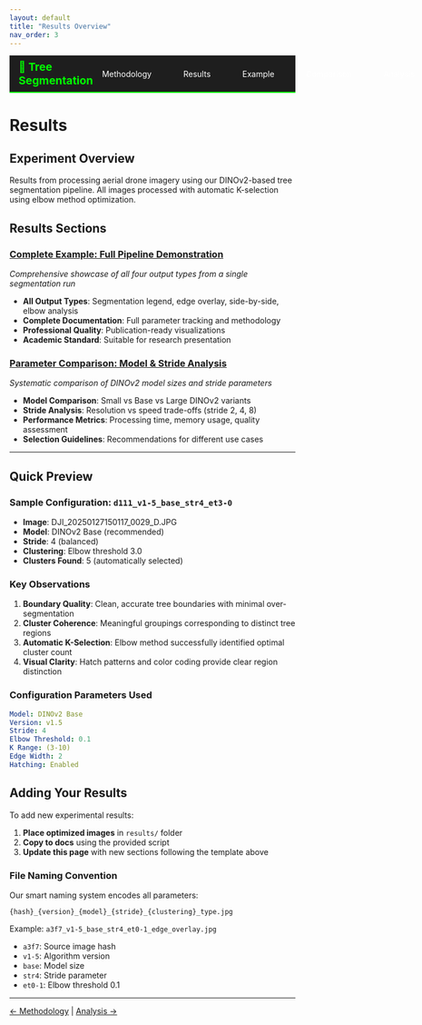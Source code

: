 ```yaml
---
layout: default
title: "Results Overview"
nav_order: 3
---
```


<nav class="tree-seg-navbar">
  <div class="navbar-container">
    <a href="{{ '/' | relative_url }}" class="navbar-home">🌳 Tree Segmentation</a>
    <div class="navbar-links">
      <a href="{{ '/methodology' | relative_url }}">Methodology</a>
      <a href="{{ '/results' | relative_url }}">Results</a>
      <a href="{{ '/complete_example' | relative_url }}">Example</a>
      <a href="{{ '/parameter_comparison' | relative_url }}">Comparison</a>
      <a href="{{ '/analysis' | relative_url }}">Analysis</a>
    </div>
  </div>
</nav>

<style>
.tree-seg-navbar {
  background-color: #1e1e1e;
  border-bottom: 2px solid #00ff00;
  padding: 0.5rem 0;
  margin-bottom: 2rem;
}

.navbar-container {
  max-width: 1200px;
  margin: 0 auto;
  display: flex;
  justify-content: space-between;
  align-items: center;
  padding: 0 1rem;
}

.navbar-home {
  color: #00ff00 !important;
  text-decoration: none !important;
  font-weight: bold;
  font-size: 1.2rem;
}

.navbar-links {
  display: flex;
  gap: 1.5rem;
}

.navbar-links a {
  color: #fff !important;
  text-decoration: none !important;
  padding: 0.5rem 1rem;
  border-radius: 4px;
  transition: background-color 0.3s ease;
}

.navbar-links a:hover {
  background-color: #333;
  color: #00ff00 !important;
}

@media (max-width: 768px) {
  .navbar-container {
    flex-direction: column;
    gap: 1rem;
  }
  
  .navbar-links {
    flex-wrap: wrap;
    justify-content: center;
    gap: 1rem;
  }
}
</style>

# Results

## Experiment Overview

Results from processing aerial drone imagery using our DINOv2-based tree segmentation pipeline. All images processed with automatic K-selection using elbow method optimization.

## Results Sections

### [Complete Example: Full Pipeline Demonstration](complete_example.html)
*Comprehensive showcase of all four output types from a single segmentation run*

- **All Output Types**: Segmentation legend, edge overlay, side-by-side, elbow analysis
- **Complete Documentation**: Full parameter tracking and methodology
- **Professional Quality**: Publication-ready visualizations
- **Academic Standard**: Suitable for research presentation

### [Parameter Comparison: Model & Stride Analysis](parameter_comparison.html)
*Systematic comparison of DINOv2 model sizes and stride parameters*

- **Model Comparison**: Small vs Base vs Large DINOv2 variants
- **Stride Analysis**: Resolution vs speed trade-offs (stride 2, 4, 8)
- **Performance Metrics**: Processing time, memory usage, quality assessment
- **Selection Guidelines**: Recommendations for different use cases

---

## Quick Preview

### Sample Configuration: `d111_v1-5_base_str4_et3-0`
- **Image**: DJI_20250127150117_0029_D.JPG
- **Model**: DINOv2 Base (recommended)
- **Stride**: 4 (balanced)
- **Clustering**: Elbow threshold 3.0
- **Clusters Found**: 5 (automatically selected)

### Key Observations
1. **Boundary Quality**: Clean, accurate tree boundaries with minimal over-segmentation
2. **Cluster Coherence**: Meaningful groupings corresponding to distinct tree regions
3. **Automatic K-Selection**: Elbow method successfully identified optimal cluster count
4. **Visual Clarity**: Hatch patterns and color coding provide clear region distinction

### Configuration Parameters Used

```yaml
Model: DINOv2 Base
Version: v1.5
Stride: 4
Elbow Threshold: 0.1
K Range: (3-10)
Edge Width: 2
Hatching: Enabled
```

## Adding Your Results

To add new experimental results:

1. **Place optimized images** in `results/` folder
2. **Copy to docs** using the provided script
3. **Update this page** with new sections following the template above

### File Naming Convention

Our smart naming system encodes all parameters:
```
{hash}_{version}_{model}_{stride}_{clustering}_type.jpg
```

Example: `a3f7_v1-5_base_str4_et0-1_edge_overlay.jpg`
- `a3f7`: Source image hash
- `v1-5`: Algorithm version  
- `base`: Model size
- `str4`: Stride parameter
- `et0-1`: Elbow threshold 0.1

---

[← Methodology](methodology.html) | [Analysis →](analysis.html)